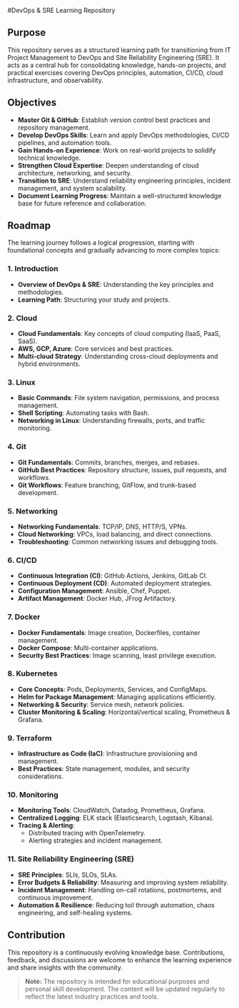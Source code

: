 #DevOps & SRE Learning Repository

## Purpose
This repository serves as a structured learning path for transitioning from IT Project Management to DevOps and Site Reliability Engineering (SRE). It acts as a central hub for consolidating knowledge, hands-on projects, and practical exercises covering DevOps principles, automation, CI/CD, cloud infrastructure, and observability.

## Objectives
- **Master Git & GitHub**: Establish version control best practices and repository management.
- **Develop DevOps Skills**: Learn and apply DevOps methodologies, CI/CD pipelines, and automation tools.
- **Gain Hands-on Experience**: Work on real-world projects to solidify technical knowledge.
- **Strengthen Cloud Expertise**: Deepen understanding of cloud architecture, networking, and security.
- **Transition to SRE**: Understand reliability engineering principles, incident management, and system scalability.
- **Document Learning Progress**: Maintain a well-structured knowledge base for future reference and collaboration.

## Roadmap
The learning journey follows a logical progression, starting with foundational concepts and gradually advancing to more complex topics:

### 1. Introduction
- **Overview of DevOps & SRE**: Understanding the key principles and methodologies.
- **Learning Path**: Structuring your study and projects.

### 2. Cloud
- **Cloud Fundamentals**: Key concepts of cloud computing (IaaS, PaaS, SaaS).
- **AWS, GCP, Azure**: Core services and best practices.
- **Multi-cloud Strategy**: Understanding cross-cloud deployments and hybrid environments.

### 3. Linux
- **Basic Commands**: File system navigation, permissions, and process management.
- **Shell Scripting**: Automating tasks with Bash.
- **Networking in Linux**: Understanding firewalls, ports, and traffic monitoring.

### 4. Git
- **Git Fundamentals**: Commits, branches, merges, and rebases.
- **GitHub Best Practices**: Repository structure, issues, pull requests, and workflows.
- **Git Workflows**: Feature branching, GitFlow, and trunk-based development.

### 5. Networking
- **Networking Fundamentals**: TCP/IP, DNS, HTTP/S, VPNs.
- **Cloud Networking**: VPCs, load balancing, and direct connections.
- **Troubleshooting**: Common networking issues and debugging tools.

### 6. CI/CD
- **Continuous Integration (CI)**: GitHub Actions, Jenkins, GitLab CI.
- **Continuous Deployment (CD)**: Automated deployment strategies.
- **Configuration Management**: Ansible, Chef, Puppet.
- **Artifact Management**: Docker Hub, JFrog Artifactory.

### 7. Docker
- **Docker Fundamentals**: Image creation, Dockerfiles, container management.
- **Docker Compose**: Multi-container applications.
- **Security Best Practices**: Image scanning, least privilege execution.

### 8. Kubernetes
- **Core Concepts**: Pods, Deployments, Services, and ConfigMaps.
- **Helm for Package Management**: Managing applications efficiently.
- **Networking & Security**: Service mesh, network policies.
- **Cluster Monitoring & Scaling**: Horizontal/vertical scaling, Prometheus & Grafana.

### 9. Terraform
- **Infrastructure as Code (IaC)**: Infrastructure provisioning and management.
- **Best Practices**: State management, modules, and security considerations.

### 10. Monitoring
- **Monitoring Tools**: CloudWatch, Datadog, Prometheus, Grafana.
- **Centralized Logging**: ELK stack (Elasticsearch, Logstash, Kibana).
- **Tracing & Alerting**:
  - Distributed tracing with OpenTelemetry.
  - Alerting strategies and incident management.

### 11. Site Reliability Engineering (SRE)
- **SRE Principles**: SLIs, SLOs, SLAs.
- **Error Budgets & Reliability**: Measuring and improving system reliability.
- **Incident Management**: Handling on-call rotations, postmortems, and continuous improvement.
- **Automation & Resilience**: Reducing toil through automation, chaos engineering, and self-healing systems.

## Contribution
This repository is a continuously evolving knowledge base. Contributions, feedback, and discussions are welcome to enhance the learning experience and share insights with the community.

> **Note:** The repository is intended for educational purposes and personal skill development. The content will be updated regularly to reflect the latest industry practices and tools.
